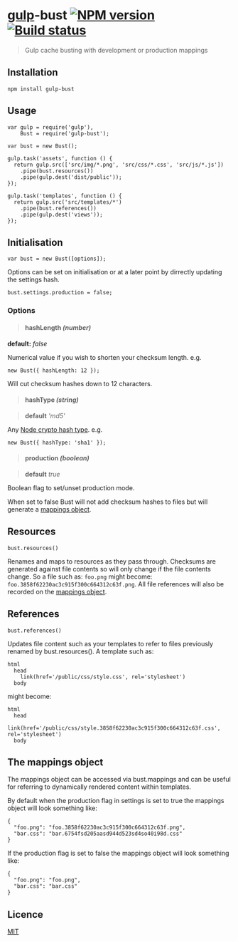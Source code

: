 # [gulp](https://github.com/wearefractal/gulp)-bust [![NPM version](http://img.shields.io/npm/v/gulp-bust.svg)](https://www.npmjs.org/package/gulp-bust) [![Build status](http://img.shields.io/travis/mattyod/gulp-bust.svg)](http://travis-ci.org/mattyod/gulp-bust)

> Gulp cache busting with development or production mappings

## Installation

```
npm install gulp-bust
```

## Usage

```
var gulp = require('gulp'),
    Bust = require('gulp-bust');

var bust = new Bust();

gulp.task('assets', function () {
  return gulp.src(['src/img/*.png', 'src/css/*.css', 'src/js/*.js'])
    .pipe(bust.resources())
    .pipe(gulp.dest('dist/public'));
});

gulp.task('templates', function () {
  return gulp.src('src/templates/*')
    .pipe(bust.references())
    .pipe(gulp.dest('views'));
});
```

## Initialisation

```
var bust = new Bust([options]);
```

Options can be set on initialisation or at a later point by dirrectly updating the settings hash.

```
bust.settings.production = false;
```

### Options

> #### hashLength _(number)_

**default:** _false_

Numerical value if you wish to shorten your checksum length. e.g.

```
new Bust({ hashLength: 12 });
```

Will cut checksum hashes down to 12 characters.

> #### hashType _(string)_

> **default** _'md5'_

Any [Node crypto hash type](http://nodejs.org/api/crypto.html#crypto_crypto_gethashes). e.g.

```
new Bust({ hashType: 'sha1' });
```

> #### production _(boolean)_

> **default** _true_

Boolean flag to set/unset production mode.

When set to false Bust will not add checksum hashes to files but will generate a [mappings object](#the-mappings-object).

## Resources

```
bust.resources()
```

Renames and maps to resources as they pass through. Checksums are generated against file contents so will only change if the file contents change. So a file such as: ```foo.png``` might become: ```foo.3858f62230ac3c915f300c664312c63f.png```. All file references will also be recorded on the [mappings object](#the-mappings-object).

## References

```
bust.references()
```

Updates file content such as your templates to refer to files previously renamed by bust.resources(). A template such as:

```
html
  head
    link(href='/public/css/style.css', rel='stylesheet')
  body
```

might become:

```
html
  head
    link(href='/public/css/style.3858f62230ac3c915f300c664312c63f.css', rel='stylesheet')
  body
```

## The mappings object

The mappings object can be accessed via bust.mappings and can be useful for referring to dynamically rendered content within templates.

By default when the production flag in settings is set to true the mappings object will look something like:

```
{
  "foo.png": "foo.3858f62230ac3c915f300c664312c63f.png",
  "bar.css": "bar.6754fsd205aasd944d523sd4so40i98d.css"
}
```

If the production flag is set to false the mappings object will look something like:

```
{
  "foo.png": "foo.png",
  "bar.css": "bar.css"
}
```

## Licence

[MIT](https://raw.github.com/mattyod/gulp-bust/master/LICENSE)
